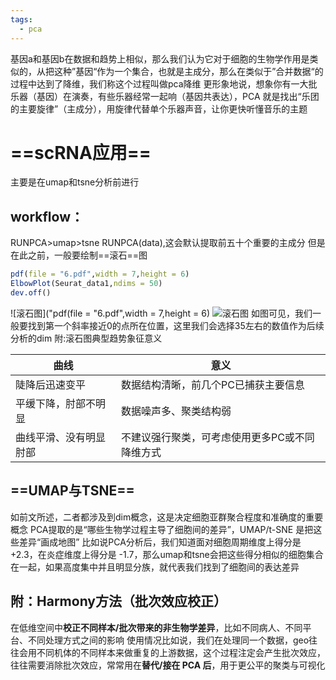 ```yaml
---
tags:
  - pca
---
```

基因a和基因b在数据和趋势上相似，那么我们认为它对于细胞的生物学作用是类似的，从把这种”基因“作为一个集合，也就是主成分，那么在类似于”合并数据“的过程中达到了降维，我们称这个过程叫做pca降维
更形象地说，想象你有一大批乐器（基因）在演奏，有些乐器经常一起响（基因共表达），PCA 就是找出“乐团的主要旋律”（主成分），用旋律代替单个乐器声音，让你更快听懂音乐的主题

# ==scRNA应用==
主要是在umap和tsne分析前进行
## workflow：
RUNPCA>umap>tsne
RUNPCA(data),这会默认提取前五十个重要的主成分
但是在此之前，一般要绘制==滚石==图
```r
pdf(file = "6.pdf",width = 7,height = 6)
ElbowPlot(Seurat_data1,ndims = 50)
dev.off()
```
![滚石图]("pdf(file = "6.pdf",width = 7,height = 6)
![滚石图](C:\Users\kantt\OneDrive\Pictures\Screenshots\滚石.png)
如图可见，我们一般要找到第一个斜率接近0的点所在位置，这里我们会选择35左右的数值作为后续分析的dim
附:滚石图典型趋势象征意义

| 曲线          | 意义                       |
| ----------- | ------------------------ |
| 陡降后迅速变平     | 数据结构清晰，前几个PC已捕获主要信息      |
| 平缓下降，肘部不明显  | 数据噪声多、聚类结构弱              |
| 曲线平滑、没有明显肘部 | 不建议强行聚类，可考虑使用更多PC或不同降维方式 |

## ==UMAP与TSNE==
如前文所述，二者都涉及到dim概念，这是决定细胞亚群聚合程度和准确度的重要概念
PCA提取的是“哪些生物学过程主导了细胞间的差异”，UMAP/t-SNE 是把这些差异“画成地图”
比如说PCA分析后，我们知道面对细胞周期维度上得分是 +2.3，在炎症维度上得分是 -1.7，那么umap和tsne会把这些得分相似的细胞集合在一起，如果高度集中并且明显分族，就代表我们找到了细胞间的表达差异

## 附：Harmony方法（批次效应校正）
在低维空间中**校正不同样本/批次带来的非生物学差异**，比如不同病人、不同平台、不同处理方式之间的影响
使用情况比如说，我们在处理同一个数据，geo往往会用不同机体的不同样本来做重复的上游数据，这个过程注定会产生批次效应，往往需要消除批次效应，常常用在**替代/接在 PCA 后**，用于更公平的聚类与可视化
